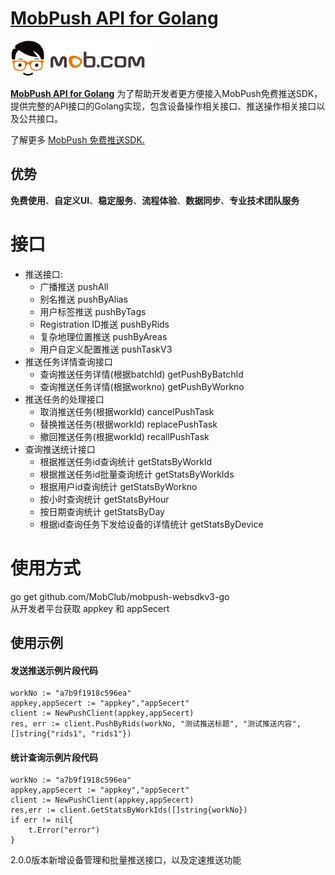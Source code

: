 # [MobPush API for Golang](http://wiki.mob.com/mobpush-rest-api-接口文档/)

![image](https://github.com/MOBX/MOB-SMS-WEBAPI/blob/master/doc/images/logo.png)

**[MobPush API for Golang](http://wiki.mob.com/mobpush-rest-api-接口文档/)** 
为了帮助开发者更方便接入MobPush免费推送SDK，提供完整的API接口的Golang实现，包含设备操作相关接口、推送操作相关接口以及公共接口。

了解更多 [MobPush 免费推送SDK.](http://mobpush.mob.com)


## 优势

**免费使用**、**自定义UI**、**稳定服务**、**流程体验**、**数据同步**、**专业技术团队服务**

# 接口
* 推送接口:
	* 广播推送 pushAll
    * 别名推送 pushByAlias
    * 用户标签推送 pushByTags
    * Registration ID推送 pushByRids
    * 复杂地理位置推送 pushByAreas
    * 用户自定义配置推送 pushTaskV3         
* 推送任务详情查询接口
	* 查询推送任务详情(根据batchId) getPushByBatchId
	* 查询推送任务详情(根据workno) getPushByWorkno
* 推送任务的处理接口
    * 取消推送任务(根据workId) cancelPushTask
    * 替换推送任务(根据workId) replacePushTask
    * 撤回推送任务(根据workId) recallPushTask
* 查询推送统计接口
    * 根据推送任务id查询统计 getStatsByWorkId
    * 根据推送任务id批量查询统计 getStatsByWorkIds
    * 根据用户id查询统计 getStatsByWorkno
    * 按小时查询统计 getStatsByHour
    * 按日期查询统计 getStatsByDay
    * 根据id查询任务下发给设备的详情统计 getStatsByDevice
       


# 使用方式

 go get github.com/MobClub/mobpush-websdkv3-go   
 从开发者平台获取 appkey 和 appSecert

## 使用示例

#### 发送推送示例片段代码 
    
   
    workNo := "a7b9f1918c596ea"
    appkey,appSecert := "appkey","appSecert"
	client := NewPushClient(appkey,appSecert)
	res, err := client.PushByRids(workNo, "测试推送标题", "测试推送内容", []string{"rids1", "rids1"})

#### 统计查询示例片段代码

 
    workNo := "a7b9f1918c596ea"
    appkey,appSecert := "appkey","appSecert"
    client := NewPushClient(appkey,appSecert)
    res,err := client.GetStatsByWorkIds([]string{workNo})
    if err != nil{
    	t.Error("error")
    }
    
2.0.0版本新增设备管理和批量推送接口，以及定速推送功能
